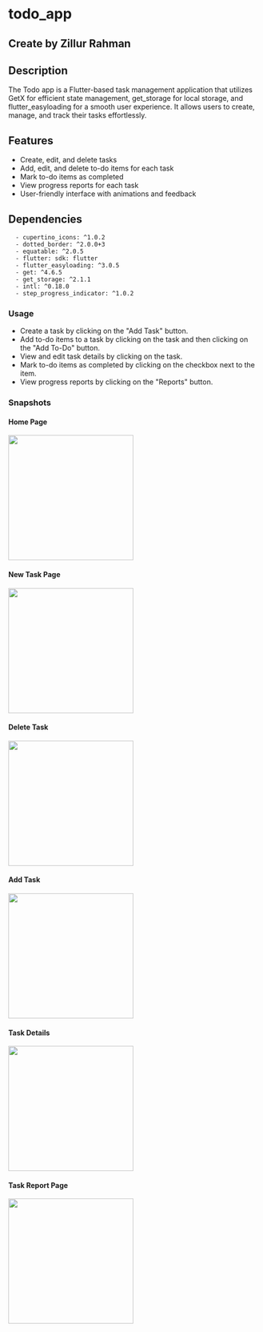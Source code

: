 # todo_app

## Create by Zillur Rahman

## Description
The Todo app is a Flutter-based task management application that utilizes GetX for efficient state management, get_storage for local storage, and flutter_easyloading for a smooth user experience. It allows users to create, manage, and track their tasks effortlessly.

## Features
- Create, edit, and delete tasks
- Add, edit, and delete to-do items for each task
- Mark to-do items as completed
- View progress reports for each task
- User-friendly interface with animations and feedback

## Dependencies
      - cupertino_icons: ^1.0.2
      - dotted_border: ^2.0.0+3
      - equatable: ^2.0.5
      - flutter: sdk: flutter
      - flutter_easyloading: ^3.0.5
      - get: ^4.6.5
      - get_storage: ^2.1.1
      - intl: ^0.18.0
      - step_progress_indicator: ^1.0.2

### Usage
  - Create a task by clicking on the "Add Task" button.
  - Add to-do items to a task by clicking on the task and then clicking on the "Add To-Do" button.
  - View and edit task details by clicking on the task.
  - Mark to-do items as completed by clicking on the checkbox next to the item.
  - View progress reports by clicking on the "Reports" button.

### Snapshots

#### Home Page
<img src="C:\myWork\interview\todo_app\flutter_01.png" width="250">

#### New Task Page
<img src="C:\myWork\interview\todo_app\flutter_02.png" width="250">

#### Delete Task 
<img src="C:\myWork\interview\todo_app\flutter_03.png" width="250">

#### Add Task 
<img src="C:\myWork\interview\todo_app\flutter_04.png" width="250">

#### Task Details
<img src="C:\myWork\interview\todo_app\flutter_05.png" width="250">

#### Task Report Page
<img src="C:\myWork\interview\todo_app\flutter_06.png" width="250">

